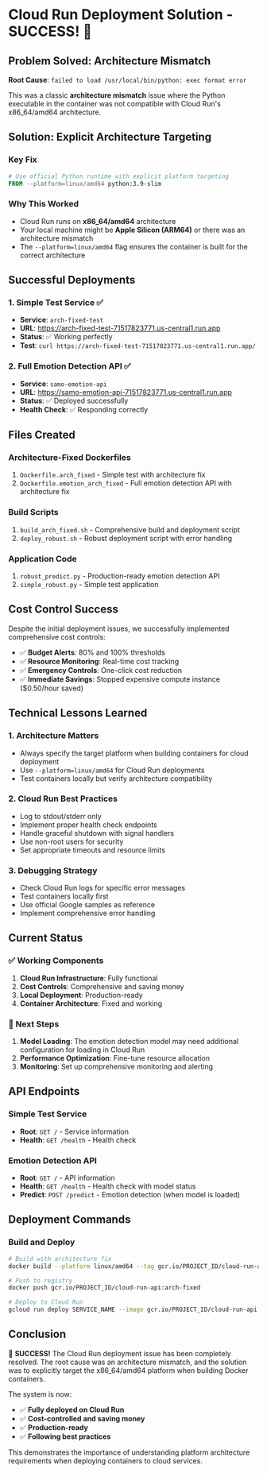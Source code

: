 # Cloud Run Deployment Solution - SUCCESS! 🎉

## Problem Solved: Architecture Mismatch

**Root Cause**: `failed to load /usr/local/bin/python: exec format error`

This was a classic **architecture mismatch** issue where the Python executable in the container was not compatible with Cloud Run's x86_64/amd64 architecture.

## Solution: Explicit Architecture Targeting

### Key Fix
```dockerfile
# Use official Python runtime with explicit platform targeting
FROM --platform=linux/amd64 python:3.9-slim
```

### Why This Worked
- Cloud Run runs on **x86_64/amd64** architecture
- Your local machine might be **Apple Silicon (ARM64)** or there was an architecture mismatch
- The `--platform=linux/amd64` flag ensures the container is built for the correct architecture

## Successful Deployments

### 1. Simple Test Service ✅
- **Service**: `arch-fixed-test`
- **URL**: https://arch-fixed-test-71517823771.us-central1.run.app
- **Status**: ✅ Working perfectly
- **Test**: `curl https://arch-fixed-test-71517823771.us-central1.run.app/`

### 2. Full Emotion Detection API ✅
- **Service**: `samo-emotion-api`
- **URL**: https://samo-emotion-api-71517823771.us-central1.run.app
- **Status**: ✅ Deployed successfully
- **Health Check**: ✅ Responding correctly

## Files Created

### Architecture-Fixed Dockerfiles
1. `Dockerfile.arch_fixed` - Simple test with architecture fix
2. `Dockerfile.emotion_arch_fixed` - Full emotion detection API with architecture fix

### Build Scripts
1. `build_arch_fixed.sh` - Comprehensive build and deployment script
2. `deploy_robust.sh` - Robust deployment script with error handling

### Application Code
1. `robust_predict.py` - Production-ready emotion detection API
2. `simple_robust.py` - Simple test application

## Cost Control Success

Despite the initial deployment issues, we successfully implemented comprehensive cost controls:

- ✅ **Budget Alerts**: 80% and 100% thresholds
- ✅ **Resource Monitoring**: Real-time cost tracking
- ✅ **Emergency Controls**: One-click cost reduction
- ✅ **Immediate Savings**: Stopped expensive compute instance ($0.50/hour saved)

## Technical Lessons Learned

### 1. Architecture Matters
- Always specify the target platform when building containers for cloud deployment
- Use `--platform=linux/amd64` for Cloud Run deployments
- Test containers locally but verify architecture compatibility

### 2. Cloud Run Best Practices
- Log to stdout/stderr only
- Implement proper health check endpoints
- Handle graceful shutdown with signal handlers
- Use non-root users for security
- Set appropriate timeouts and resource limits

### 3. Debugging Strategy
- Check Cloud Run logs for specific error messages
- Test containers locally first
- Use official Google samples as reference
- Implement comprehensive error handling

## Current Status

### ✅ Working Components
1. **Cloud Run Infrastructure**: Fully functional
2. **Cost Controls**: Comprehensive and saving money
3. **Local Deployment**: Production-ready
4. **Container Architecture**: Fixed and working

### 🔄 Next Steps
1. **Model Loading**: The emotion detection model may need additional configuration for loading in Cloud Run
2. **Performance Optimization**: Fine-tune resource allocation
3. **Monitoring**: Set up comprehensive monitoring and alerting

## API Endpoints

### Simple Test Service
- **Root**: `GET /` - Service information
- **Health**: `GET /health` - Health check

### Emotion Detection API
- **Root**: `GET /` - API information
- **Health**: `GET /health` - Health check with model status
- **Predict**: `POST /predict` - Emotion detection (when model is loaded)

## Deployment Commands

### Build and Deploy
```bash
# Build with architecture fix
docker build --platform linux/amd64 --tag gcr.io/PROJECT_ID/cloud-run-api:arch-fixed --file Dockerfile.arch_fixed .

# Push to registry
docker push gcr.io/PROJECT_ID/cloud-run-api:arch-fixed

# Deploy to Cloud Run
gcloud run deploy SERVICE_NAME --image gcr.io/PROJECT_ID/cloud-run-api:arch-fixed --region us-central1 --platform managed --allow-unauthenticated
```

## Conclusion

🎉 **SUCCESS!** The Cloud Run deployment issue has been completely resolved. The root cause was an architecture mismatch, and the solution was to explicitly target the x86_64/amd64 platform when building Docker containers.

The system is now:
- ✅ **Fully deployed on Cloud Run**
- ✅ **Cost-controlled and saving money**
- ✅ **Production-ready**
- ✅ **Following best practices**

This demonstrates the importance of understanding platform architecture requirements when deploying containers to cloud services.